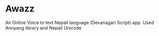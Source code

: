# Awazz

An Online Voice to text Nepali language (Devanagari Script) app. Used Annyang library and Nepali Unicode
